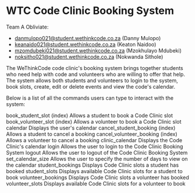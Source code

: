 # WTC Code Clinic Booking System

Team A Obliviate:
 - danmulopo021@student.wethinkcode.co.za (Danny Mulopo)
 - keanaido021@student.wethinkcode.co.za (Keaton Naidoo)
 - mzomdubeki021@student.wethinkcode.co.za (Mzokhulayo Mdubeki)
 - noksitho021@student.wethinkcode.co.za (Nokwanda Sithole)

The WeThinkCode code clinic's booking system brings together students who need help with code and volunteers who are willing to offer that help. The system allows both students and volunteers to login to the system, book slots, create, edit or delete events and view the code's calendar.

Below is a list of all the commands users can type to interact with the system:

book_student_slot (index)           Allows a student to book a Code Clinic slot
book_volunteer_slot (index)         Allows a volunteer to book a Code Clinic slot
calendar                            Displays the user's calendar
cancel_student_booking (index)      Allows a student to cancel a booking
cancel_volunteer_booking (index)    Allows a volunteer to cancel a booking
clinic_calendar                     Displays the Code Clinic's calendar
login                               Allows the user to login to the Code Clinic Booking System
logout                              Allows the user to logout of the Code Clinic Booking System
set_calendar_size                   Allows the user to specify the number of days to view on the calendar
student_bookings                    Displays Code Clinic slots a student has booked
student_slots                       Displays available Code Clinic slots for a student to book
volunteer_bookings                  Displays Code Clinic slots a volunteer has booked
volunteer_slots                     Displays available Code Clinic slots for a volunteer to book
